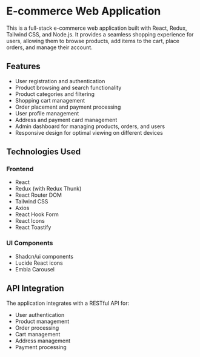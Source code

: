 # E-commerce Web Application

This is a full-stack e-commerce web application built with React, Redux, Tailwind CSS, and Node.js. It provides a seamless shopping experience for users, allowing them to browse products, add items to the cart, place orders, and manage their account.

## Features
- User registration and authentication
- Product browsing and search functionality
- Product categories and filtering
- Shopping cart management
- Order placement and payment processing
- User profile management
- Address and payment card management
- Admin dashboard for managing products, orders, and users
- Responsive design for optimal viewing on different devices
## Technologies Used
### Frontend

- React
- Redux (with Redux Thunk)
- React Router DOM
- Tailwind CSS
- Axios
- React Hook Form
- React Icons
- React Toastify

### UI Components

- Shadcn/ui components
- Lucide React icons
- Embla Carousel

## API Integration
The application integrates with a RESTful API for:

- User authentication
- Product management
- Order processing
- Cart management
- Address management
- Payment processing
